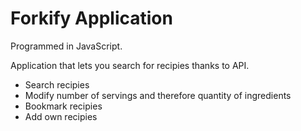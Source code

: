 # Forkify Application

Programmed in JavaScript.

Application that lets you search for recipies thanks to API.

- Search recipies
- Modify number of servings and therefore quantity of ingredients
- Bookmark recipies
- Add own recipies
